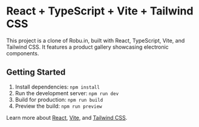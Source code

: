 # React + TypeScript + Vite + Tailwind CSS

This project is a clone of Robu.in, built with React, TypeScript, Vite, and Tailwind CSS. It features a product gallery showcasing electronic components.

## Getting Started
1. Install dependencies: `npm install`
2. Run the development server: `npm run dev`
3. Build for production: `npm run build`
4. Preview the build: `npm run preview`

Learn more about [React](https://react.dev/), [Vite](https://vitejs.dev/), and [Tailwind CSS](https://tailwindcss.com/).
